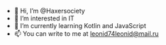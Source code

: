 - 👋 Hi, I’m @Haxersociety
- 👀 I’m interested in IT
- 🌱 I’m currently learning Kotlin and JavaScript
- 📫 You can write to me at leonid74leonid@mail.ru
